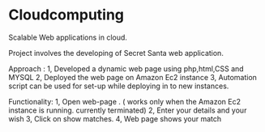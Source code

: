 Cloudcomputing
==============

Scalable Web applications in cloud.

Project involves the developing of Secret Santa web application.

Approach :
1, Developed a dynamic web page using php,html,CSS and MYSQL
2, Deployed the web page on Amazon Ec2 instance
3, Automation script can be used for set-up while deploying in to new instances.

Functionality:
1, Open web-page . ( works only  when the Amazon Ec2 instance is running. currently terminated)
2, Enter your details and your wish
3, Click on show matches.
4, Web page shows your match 

